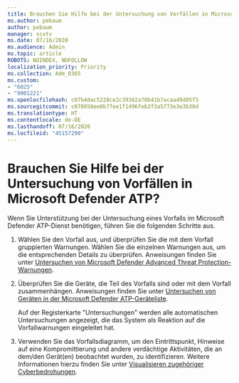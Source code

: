 ```yaml
---
title: Brauchen Sie Hilfe bei der Untersuchung von Vorfällen in Microsoft Defender ATP?
ms.author: pebaum
author: pebaum
manager: scotv
ms.date: 07/16/2020
ms.audience: Admin
ms.topic: article
ROBOTS: NOINDEX, NOFOLLOW
localization_priority: Priority
ms.collection: Adm_O365
ms.custom:
- "6025"
- "9001221"
ms.openlocfilehash: c07b4dac5228ce2c39382a70b41b7acaa49d05f5
ms.sourcegitcommit: c078058ee0b77ee1f1496feb2f3a5773e3e3b30d
ms.translationtype: HT
ms.contentlocale: de-DE
ms.lasthandoff: 07/16/2020
ms.locfileid: "45157290"
---
```

# <a name="need-help-investigating-incidents-in-microsoft-defender-atp"></a>Brauchen Sie Hilfe bei der Untersuchung von Vorfällen in Microsoft Defender ATP?

Wenn Sie Unterstützung bei der Untersuchung eines Vorfalls im Microsoft Defender ATP-Dienst benötigen, führen Sie die folgenden Schritte aus.

1. Wählen Sie den Vorfall aus, und überprüfen Sie die mit dem Vorfall gruppierten Warnungen. Wählen Sie die einzelnen Warnungen aus, um die entsprechenden Details zu überprüfen. Anweisungen finden Sie unter [Untersuchen von Microsoft Defender Advanced Threat Protection-Warnungen](https://docs.microsoft.com/windows/security/threat-protection/microsoft-defender-atp/investigate-alerts).
2. Überprüfen Sie die Geräte, die Teil des Vorfalls sind oder mit dem Vorfall zusammenhängen. Anweisungen finden Sie unter [Untersuchen von Geräten in der Microsoft Defender ATP-Geräteliste](https://docs.microsoft.com/windows/security/threat-protection/microsoft-defender-atp/investigate-machines).<br/>
 
    Auf der Registerkarte "Untersuchungen" werden alle automatischen Untersuchungen angezeigt, die das System als Reaktion auf die Vorfallwarnungen eingeleitet hat.
3. Verwenden Sie das Vorfallsdiagramm, um den Eintrittspunkt, Hinweise auf eine Kompromittierung und andere verdächtige Aktivitäten, die an dem/den Gerät(en) beobachtet wurden, zu identifizieren. Weitere Informationen hierzu finden Sie unter [Visualisieren zugehöriger Cyberbedrohungen](https://docs.microsoft.com/windows/security/threat-protection/microsoft-defender-atp/investigate-incidents#visualizing-associated-cybersecurity-threats).  